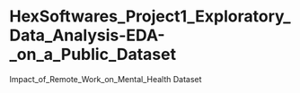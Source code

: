 # HexSoftwares_Project1_Exploratory_Data_Analysis-EDA-_on_a_Public_Dataset
Impact_of_Remote_Work_on_Mental_Health Dataset
